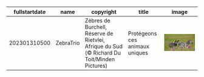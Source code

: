 |fullstartdate|name|copyright|title|image|
|--|--|--|--|--|
202301310500|ZebraTrio|Zèbres de Burchell, Réserve de Rietvlei, Afrique du Sud (© Richard Du Toit/Minden Pictures)|Protégeons ces animaux uniques|![](/fr-CA/2023/02/202301310500ZebraTrio.jpg)|
